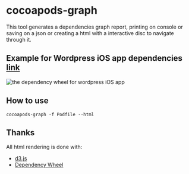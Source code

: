 cocoapods-graph
================

This tool generates a dependencies graph report, printing on console or saving on a json or creating a html with a interactive disc to navigate through it.

## Example for Wordpress iOS app dependencies <a href="https://github.com/wordpress-mobile/WordPress-iOS">link</a> ##


![the dependency wheel for wordpress iOS app](https://github.com/erickjung/cocoapods-graph/blob/master/docs/wordpress_example.gif)


## How to use ##
```shell
cocoapods-graph -f Podfile --html
```

## Thanks ##

All html rendering is done with:
* <a href="https://github.com/mbostock/d3">d3.js</a>
* <a href="https://github.com/fzaninotto/DependencyWheel">Dependency Wheel</a>

